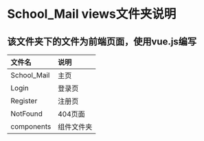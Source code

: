 # School_Mail views文件夹说明
## 该文件夹下的文件为前端页面，使用vue.js编写
| 文件名 | 说明 |
| :--- | :--- |
| School_Mail | 主页 |
| Login | 登录页 |
| Register | 注册页 |
| NotFound | 404页面 |
| components | 组件文件夹 |